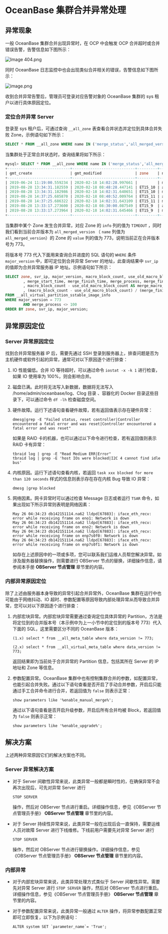 # OceanBase 集群合并异常处理

## 异常现象

一般 OceanBase 集群合并出现异常时，在 OCP 中会触发 OCP 合并超时或合并错误告警，告警信息如下图所示：

![Image 404.png](https://obbusiness-private.oss-cn-shanghai.aliyuncs.com/doc/img/ocp/p199580.png)

同时 OceanBase 日志监控中也会出现类似合并相关的错误，告警信息如下图所示：

![image.png](https://obbusiness-private.oss-cn-shanghai.aliyuncs.com/doc/img/ocp/p199581.png)

收到合并异常告警后，管理员可登录对应告警对象的 OceanBase 集群的 sys 租户以进行具体原因定位。

### 定位合并异常 Server

登录至 sys 租户后，可通过查询 `__all_zone` 表查看合并状态并定位到具体合并失败 Zone，示例语句如下所示：

```sql
SELECT * FROM __all_zone WHERE name IN ('merge_status','all_merged_version');
```

当集群处于正常合并状态时，查询结果将如下所示：

```sql
mysql> SELECT * FROM __all_zone WHERE name IN ('merge_status','all_merged_version');
+----------------------------+----------------------------+---------+--------------------+-------+---------+
| gmt_create                 | gmt_modified               | zone    | name               | value | info    |
+----------------------------+----------------------------+---------+--------------------+-------+---------+
| 2019-06-24 11:19:00.559234 | 2020-02-18 14:02:28.997661 |         | merge_status       |     1 | MERGING |
| 2019-08-28 13:34:31.182559 | 2020-02-18 08:48:28.447141 | ET15_10 | all_merged_version |   773 |         |
| 2019-08-28 13:34:31.182986 | 2020-02-18 14:02:31.640651 | ET15_10 | merge_status       |     1 | MERGING |
| 2019-08-28 14:37:25.685870 | 2020-02-18 08:40:52.009764 | ET15_11 | all_merged_version |   773 |         |
| 2019-08-28 14:37:25.686322 | 2020-02-18 14:02:31.643109 | ET15_11 | merge_status       |     1 | MERGING |
| 2019-08-28 13:33:17.273600 | 2020-02-18 08:30:00.087549 | ET15_9  | all_merged_version |   773 |         |
| 2019-08-28 13:33:17.273964 | 2020-02-18 14:02:31.645466 | ET15_9  | merge_status       |     1 | MERGING |
+----------------------------+----------------------------+---------+--------------------+-------+---------+
```

当集群中某个 Zone 发生合并异常，对应 Zone 的 `info` 列的值为 `TIMEOUT` ，同时我们看到当前合并版本为 `all_merged_version` （ `name` 列值为 `all_merged_version`）的 Zone 的 `value` 列的值为 773，说明当前正在合并版本号为 773。

将版本号 773 代入下面用来查询合并进度的 SQL 语句的 `WHERE` 条件 `major_version` 中，即可定位到合并异常 Server 的地址，此查询结果中 `svr_ip` 的值即为合并异常服务器 IP 地址。示例语句如下所示：

```sql
SELECT zone, svr_ip, major_version, macro_block_count, use_old_macro_block_count
        , merge_start_time, merge_finish_time, merge_process, merge_finish_time - merge_start_time AS cost_time
        , macro_block_count - use_old_macro_block_count AS merge_macro_block_count
        , (macro_block_count - use_old_macro_block_count) / (merge_finish_time - merge_start_time) AS avg_per_sec
FROM __all_virtual_partition_sstable_image_info
WHERE major_version = 773
        AND merge_process <> 100
ORDER BY zone, svr_ip, major_version;
```

## 异常原因定位

### Server 异常原因定位

找到合并异常服务器 IP 后，需要先通过 SSH 登录到服务器上，排查问题是否为主机硬件或软件引起的异常，通常可对以下原因逐个进行排查：

1. IO 性能偏低。合并 IO 等待超时，可以通过命令 `iostat -x -k 1` 进行检查，如果 IO 使用率为 100%，则会影响合并。

2. 磁盘已满。此时将无法写入新数据，数据将无法写入 /home/admin/oceanbase/log、Clog 目录 、容器化的 Docker 目录这些目录下，可以通过命令 `df -lh` 检查磁盘空间。

3. 硬件故障。运行下述语句查看硬件故障，若有返回值表示存在硬件异常：

   ```shell
   dmesg|grep -E "Failed status, reset controller|Controller encountered a fatal error and was reset|Controller encountered a fatal error and was reset"
   ```

   如果是 RAID 卡的机器，也可以通过以下命令进行检查，若有返回值则表示 RAID 卡有异常：

   ```shell
   tbraid log | grep -E "Read Medium ERR|Error"
   tbraid log | grep -E 'host IOs were blocked|I2C 4 cannot find idle bus'
   ```

4. 内核原因。运行下述语句查看内核，若返回 `task xxx blocked for more than 120 seconds` 样式的信息则表示存在存在内核 Bug 导致 IO 异常：

   ```shell
   dmesg |grep blocked
   ```

5. 网络因素。网卡异常时可以通过检查 Message 日志或者运行 `TSAR` 命令，如果出现如下所示异常则表明是网络因素：

   ```shell
   May 26 04:34:23 db142151114.na62 lldpd[67883]: iface_eth_recv: error while receiving frame on eno1: Network is down
   May 26 04:34:23 db142151114.na62 lldpd[67883]: iface_eth_recv: error while receiving frame on eno2: Network is down
   May 26 04:34:23 db142151114.na62 lldpd[67883]: iface_eth_recv: error while receiving frame on enp7s0f0: Network is down
   May 26 04:34:23 db142151114.na62 lldpd[67883]: iface_eth_recv: error while receiving frame on enp7s0f1: Network is down
   ```

   如存在上述原因中的一项或多项，您可以联系我们运维人员帮您解决异常。如涉及服务器替换操作，则需要进行 OBServer 节点的替换，详细操作信息，请参阅本手册 **OBServer 节点管理** 章节里的内容。

### 内部异常原因定位

除了上述由服务器本身导致的异常引起合并异常外，OceanBase 集群在运行中也可能由于网络抖动、IO 超时、参数配置等原因导致内部处理异常从而导致合并异常，您可以对以下原因逐个进行排查：

1. 内部宏块异常。内部宏块异常需要通过查询定位具体异常的 Partition，方法是将定位到的合并版本号（本示例中为上一小节中的定位到的版本号 773）代入下面的 SQL，这里需要区分不同的 OceanBase 版本：

   ```shell
   (1.x) select * from __all_meta_table where data_version != 773;
   
   (2.x) select * from __all_virtual_meta_table where data_version != 773;
   ```

   返回结果即为当前处于合并异常的 Partition 信息，包括其所在 Server 的 IP 地址和 Zone 等信息。

2. 参数配置异常。OceanBase 集群中也有控制集群合并的参数，如配置异常，也能引起合并失败。通过以下语句查看是否开启了手动合并参数，开启后只能通过手工合并命令进行合并，若返回值为 `false` 则表示正常：

   ```shell
   show parameters like '%enable_manual_merge%';
   ```

   通过以下语句查看是否开启升级参数，开启后所有合并均被 Block，若返回值为 `false` 则表示正常：

   ```shell
   show parameters like '%enable_upgrade%';
   ```

## 解决方案

上述两种异常原因它们的解决方案也不同。

### Server 异常解决方案

* 对于 Server 间歇性异常来说，此类异常一般都是瞬时性的，在确保异常不会再次出现后，可先对异常 Server 进行

  `STOP SERVER`

  操作，然后对 OBServer 节点进行重启。详细操作信息，参见《OBServer 节点管理员手册》 **OBServer 节点管理** 章节里的内容。
  
* 对于 Server 持续性异常来说，此类异常一般在出现后会一直保持，需要运维人员对故障 Server 进行下线维修。下线前用户需要先对异常 Server 进行

  `STOP SERVER`

  操作，然后对 OBServer 节点进行替换操作。详细操作信息，参见《OBServer 节点管理员手册》 **OBServer 节点管理** 章节里的内容。
  
### 内部异常

* 对于内部宏块异常来说，此类异常处理方式类似于 Server 间歇性异常。需要先对异常 Server 进行 `STOP SERVER` 操作，然后对 OBServer 节点进行重启。详细操作信息，参见《OBServer 节点管理员手册》 **OBServer 节点管理** 章节里的内容。

* 对于参数配置异常来说，此类异常一般通过 `ALTER` 操作，将异常参数配置正常即可立即恢复，以下为示例语句：

  ```shell
  ALTER system SET `parameter_name`= 'True';
  ```
